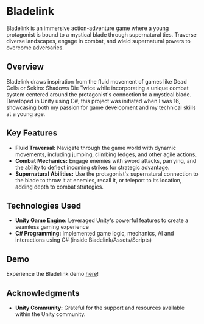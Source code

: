 # Bladelink

Bladelink is an immersive action-adventure game where a young protagonist is bound to a mystical blade through supernatural ties. Traverse diverse landscapes, engage in combat, and wield supernatural powers to overcome adversaries.

## Overview

Bladelink draws inspiration from the fluid movement of games like Dead Cells or Sekiro: Shadows Die Twice while incorporating a unique combat system centered around the protagonist's connection to a mystical blade. Developed in Unity using C#, this project was initiated when I was 16, showcasing both my passion for game development and my technical skills at a young age.

## Key Features

- **Fluid Traversal:** Navigate through the game world with dynamic movements, including jumping, climbing ledges, and other agile actions.
- **Combat Mechanics:** Engage enemies with sword attacks, parrying, and the ability to deflect incoming strikes for strategic advantage.
- **Supernatural Abilities:** Use the protagonist's supernatural connection to the blade to throw it at enemies, recall it, or teleport to its location, adding depth to combat strategies.

## Technologies Used

- **Unity Game Engine:** Leveraged Unity's powerful features to create a seamless gaming experience
- **C# Programming:** Implemented game logic, mechanics, AI and interactions using C# (inside Bladelink/Assets/Scripts)

## Demo

Experience the Bladelink demo [here](https://krystof-knesl.itch.io/bladelink)!

## Acknowledgments

- **Unity Community:** Grateful for the support and resources available within the Unity community.
